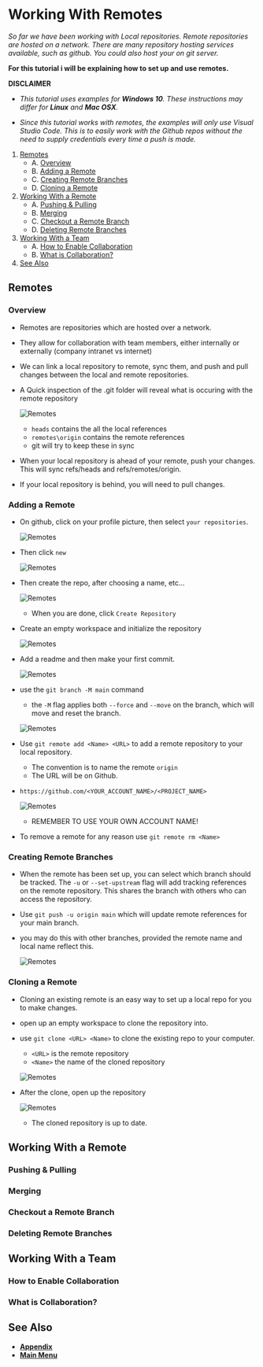 # Working With Remotes
*So far we have been working with Local repositories. Remote repositories are hosted on a network. There are many repository hosting services available, such as github. You could also host your on git server.*

**For this tutorial i will be explaining how to set up and use remotes.**

**DISCLAIMER**
- *This tutorial uses examples for **Windows 10**. These instructions may differ for **Linux** and **Mac OSX**.*

- *Since this tutorial works with remotes, the examples will only use Visual Studio Code. This is to easily work with the Github repos without the need to supply credentials every time a push is made.*

1. [Remotes](#remotes)
    - A. [Overview](#overview)
    - B. [Adding a Remote](#adding-a-remote)
    - C. [Creating Remote Branches](#creating-remote-branches)
    - D. [Cloning a Remote](#cloning-a-remote)
2. [Working With a Remote](#working-with-a-remote)
    - A. [Pushing & Pulling](#pushing--pulling)
    - B. [Merging](#merging)
    - C. [Checkout a Remote Branch](#checkout-a-remote-branch)
    - D. [Deleting Remote Branches](#deleting-remote-branches)
3. [Working With a Team](#working-with-a-team)
    - A. [How to Enable Collaboration](#how-to-enable-collaboration)
    - B. [What is Collaboration?](#what-is-collaboration)
4. [See Also](#see-also)

## Remotes

### Overview
- Remotes are repositories which are hosted over a network.
- They allow for collaboration with team members, either internally or externally (company intranet vs internet)
- We can link a local repository to remote, sync them, and push and pull changes between the local and remote repositories.
- A Quick inspection of the .git folder will reveal what is occuring with the remote repository

    ![Remotes](Images/File.PNG)
    - `heads` contains the all the local references
    - `remotes\origin` contains the remote references
    - git will try to keep these in sync

- When your local repository is ahead of your remote, push your changes. This will sync refs/heads and refs/remotes/origin.
- If your local repository is behind, you will need to pull changes.

### Adding a Remote
- On github, click on your profile picture, then select `your repositories`. 

    ![Remotes](Images/picture.PNG)

- Then click `new`

    ![Remotes](Images/picture2.PNG)

- Then create the repo, after choosing a name, etc...

    ![Remotes](Images/picture3.PNG)
    - When you are done, click `Create Repository`

- Create an empty workspace and initialize the repository

    ![Remotes](Images/Init.PNG)

- Add a readme and then make your first commit.

    ![Remotes](Images/add.PNG)

- use the `git branch -M main` command
    - the `-M` flag applies both `--force` and `--move` on the branch, which will move and reset the branch.

    ![Remotes](Images/Branch.PNG)

- Use `git remote add <Name> <URL>` to add a remote repository to your local repository.
    - The convention is to name the remote `origin`
    - The URL will be on Github.

- `https://github.com/<YOUR_ACCOUNT_NAME>/<PROJECT_NAME>`

    ![Remotes](Images/Remote.PNG)
    - REMEMBER TO USE YOUR OWN ACCOUNT NAME!

- To remove a remote for any reason use `git remote rm <Name>`

### Creating Remote Branches
- When the remote has been set up, you can select which branch should be tracked. The `-u` or `--set-upstream` flag will add tracking references on the remote repository. This shares the branch with others who can access the repository.
- Use `git push -u origin main` which will update remote references for your main branch.
- you may do this with other branches, provided the remote name and local name reflect this.

    ![Remotes](Images/push.PNG)

### Cloning a Remote
- Cloning an existing remote is an easy way to set up a local repo for you to make changes.
- open up an empty workspace to clone the repository into.
- use `git clone <URL> <Name>` to clone the existing repo to your computer.
    - `<URL>` is the remote repository
    - `<Name>` the name of the cloned repository

    ![Remotes](Images/Clone.PNG)

- After the clone, open up the repository

    ![Remotes](Images/Status.PNG)
    - The cloned repository is up to date.

## Working With a Remote

### Pushing & Pulling

### Merging

### Checkout a Remote Branch

### Deleting Remote Branches

## Working With a Team

### How to Enable Collaboration

### What is Collaboration?

## See Also
- **[Appendix](../Appendix/Appendix.md)**
- **[Main Menu](../README.md)**